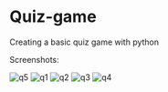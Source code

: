 # Quiz-game
Creating a basic quiz game with python

Screenshots: 


![q5](https://user-images.githubusercontent.com/59094550/204140195-d818609d-2138-4b1f-bf26-b8e5dfdff8bd.png)
![q1](https://user-images.githubusercontent.com/59094550/204140196-06e9eac9-af03-487f-96da-cec3f20bb44a.png)
![q2](https://user-images.githubusercontent.com/59094550/204140197-2567fd3c-a922-4835-aa76-63dae9df5bf2.png)
![q3](https://user-images.githubusercontent.com/59094550/204140198-11571174-4bc3-4290-ad29-8b3acb322d4a.png)
![q4](https://user-images.githubusercontent.com/59094550/204140199-d5333b70-f703-4e4e-b020-c4249ef78383.png)
